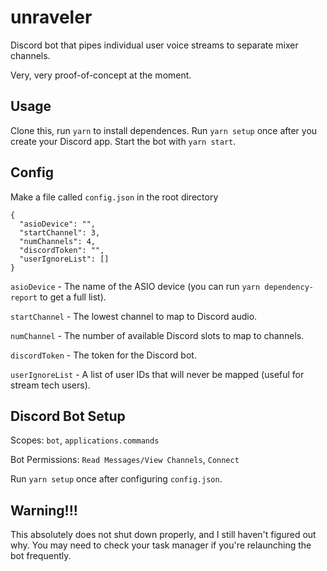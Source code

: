 # unraveler
Discord bot that pipes individual user voice streams to separate mixer channels.

Very, very proof-of-concept at the moment.

## Usage
Clone this, run `yarn` to install dependences. Run `yarn setup` once after you create your Discord app. Start the bot with `yarn start`.

## Config
Make a file called `config.json` in the root directory

```
{
  "asioDevice": "",
  "startChannel": 3,
  "numChannels": 4,
  "discordToken": "",
  "userIgnoreList": []
}
```

`asioDevice` - The name of the ASIO device (you can run `yarn dependency-report` to get a full list).

`startChannel` - The lowest channel to map to Discord audio.

`numChannel` - The number of available Discord slots to map to channels.

`discordToken` - The token for the Discord bot.

`userIgnoreList` - A list of user IDs that will never be mapped (useful for stream tech users).

## Discord Bot Setup

Scopes: `bot`, `applications.commands`

Bot Permissions: `Read Messages/View Channels`, `Connect`

Run `yarn setup` once after configuring `config.json`.

## Warning!!!

This absolutely does not shut down properly, and I still haven't figured out why. You may need to check your task manager if you're relaunching the bot frequently.
